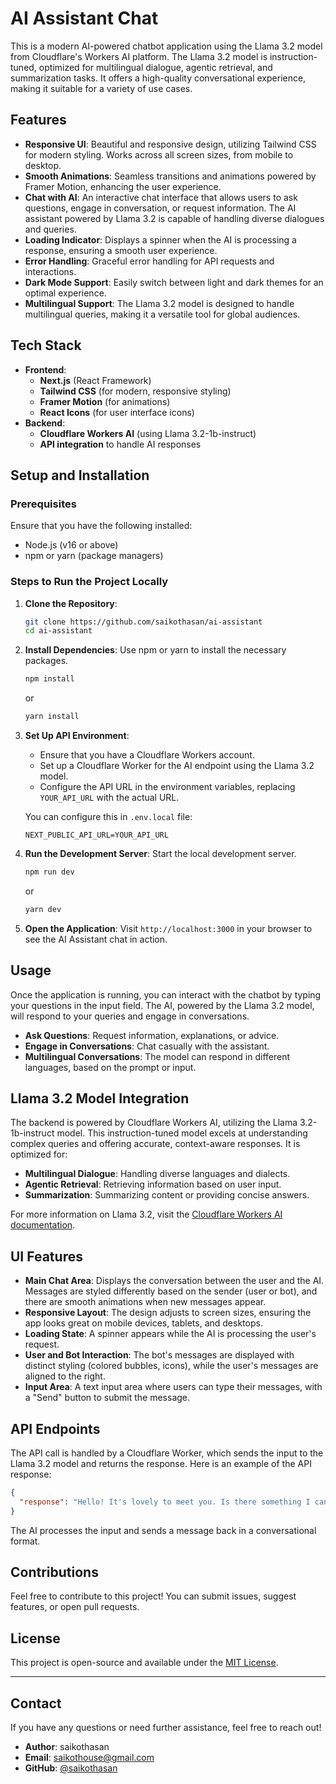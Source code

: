 # AI Assistant Chat

This is a modern AI-powered chatbot application using the Llama 3.2 model from Cloudflare's Workers AI platform. The Llama 3.2 model is instruction-tuned, optimized for multilingual dialogue, agentic retrieval, and summarization tasks. It offers a high-quality conversational experience, making it suitable for a variety of use cases.

## Features

- **Responsive UI**: Beautiful and responsive design, utilizing Tailwind CSS for modern styling. Works across all screen sizes, from mobile to desktop.
- **Smooth Animations**: Seamless transitions and animations powered by Framer Motion, enhancing the user experience.
- **Chat with AI**: An interactive chat interface that allows users to ask questions, engage in conversation, or request information. The AI assistant powered by Llama 3.2 is capable of handling diverse dialogues and queries.
- **Loading Indicator**: Displays a spinner when the AI is processing a response, ensuring a smooth user experience.
- **Error Handling**: Graceful error handling for API requests and interactions.
- **Dark Mode Support**: Easily switch between light and dark themes for an optimal experience.
- **Multilingual Support**: The Llama 3.2 model is designed to handle multilingual queries, making it a versatile tool for global audiences.

## Tech Stack

- **Frontend**: 
  - **Next.js** (React Framework)
  - **Tailwind CSS** (for modern, responsive styling)
  - **Framer Motion** (for animations)
  - **React Icons** (for user interface icons)
- **Backend**:
  - **Cloudflare Workers AI** (using Llama 3.2-1b-instruct)
  - **API integration** to handle AI responses

## Setup and Installation

### Prerequisites
Ensure that you have the following installed:
- Node.js (v16 or above)
- npm or yarn (package managers)

### Steps to Run the Project Locally

1. **Clone the Repository**:
   ```bash
   git clone https://github.com/saikothasan/ai-assistant
   cd ai-assistant
   ```

2. **Install Dependencies**:
   Use npm or yarn to install the necessary packages.
   ```bash
   npm install
   ```

   or

   ```bash
   yarn install
   ```

3. **Set Up API Environment**:
   - Ensure that you have a Cloudflare Workers account.
   - Set up a Cloudflare Worker for the AI endpoint using the Llama 3.2 model.
   - Configure the API URL in the environment variables, replacing `YOUR_API_URL` with the actual URL.

   You can configure this in `.env.local` file:
   ```env
   NEXT_PUBLIC_API_URL=YOUR_API_URL
   ```

4. **Run the Development Server**:
   Start the local development server.
   ```bash
   npm run dev
   ```

   or

   ```bash
   yarn dev
   ```

5. **Open the Application**:
   Visit `http://localhost:3000` in your browser to see the AI Assistant chat in action.

## Usage

Once the application is running, you can interact with the chatbot by typing your questions in the input field. The AI, powered by the Llama 3.2 model, will respond to your queries and engage in conversations.

- **Ask Questions**: Request information, explanations, or advice.
- **Engage in Conversations**: Chat casually with the assistant.
- **Multilingual Conversations**: The model can respond in different languages, based on the prompt or input.

## Llama 3.2 Model Integration

The backend is powered by Cloudflare Workers AI, utilizing the Llama 3.2-1b-instruct model. This instruction-tuned model excels at understanding complex queries and offering accurate, context-aware responses. It is optimized for:
- **Multilingual Dialogue**: Handling diverse languages and dialects.
- **Agentic Retrieval**: Retrieving information based on user input.
- **Summarization**: Summarizing content or providing concise answers.

For more information on Llama 3.2, visit the [Cloudflare Workers AI documentation](https://developers.cloudflare.com/workers-ai/models/llama-3.2-1b-instruct/).

## UI Features

- **Main Chat Area**: Displays the conversation between the user and the AI. Messages are styled differently based on the sender (user or bot), and there are smooth animations when new messages appear.
- **Responsive Layout**: The design adjusts to screen sizes, ensuring the app looks great on mobile devices, tablets, and desktops.
- **Loading State**: A spinner appears while the AI is processing the user's request.
- **User and Bot Interaction**: The bot's messages are displayed with distinct styling (colored bubbles, icons), while the user's messages are aligned to the right.
- **Input Area**: A text input area where users can type their messages, with a "Send" button to submit the message.

## API Endpoints

The API call is handled by a Cloudflare Worker, which sends the input to the Llama 3.2 model and returns the response. Here is an example of the API response:

```json
{
  "response": "Hello! It's lovely to meet you. Is there something I can help you with or would you like to chat for a bit? I'm here to assist you with any questions or topics you'd like to discuss. How's your day going so far?"
}
```

The AI processes the input and sends a message back in a conversational format.

## Contributions

Feel free to contribute to this project! You can submit issues, suggest features, or open pull requests.

## License

This project is open-source and available under the [MIT License](LICENSE).

---

## Contact

If you have any questions or need further assistance, feel free to reach out!

- **Author**: saikothasan
- **Email**: saikothouse@gmail.com
- **GitHub**: [@saikothasan](https://github.com/saikothasan)
